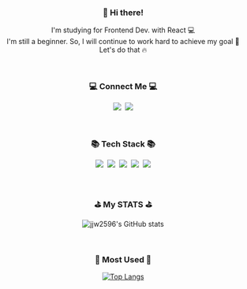 <!-- ### Hi there 👋 -->

<!--
**jjw2596/jjw2596** is a ✨ _special_ ✨ repository because its `README.md` (this file) appears on your GitHub profile.

Here are some ideas to get you started:

- 🔭 I’m currently working on ...
- 🌱 I’m currently learning ...
- 👯 I’m looking to collaborate on ...
- 🤔 I’m looking for help with ...
- 💬 Ask me about ...
- 📫 How to reach me: ...
- 😄 Pronouns: ...
- ⚡ Fun fact: ...
-->

<div align="center">

<!-- ![header](https://capsule-render.vercel.app/api?type=slice&color=gradient&height=160&section=header&text=For%20Java%20Dev!&fontAlign=50&fontAlignY=70&fontSize=90&fontColor=D8BFD8) -->
            
</div>            
            
<h3 align="center">👋 Hi there!</h3>
<p align="center"> I'm studying for Frontend Dev. with React 💻<br />
I'm still a beginner. So, I will continue to work hard to achieve my goal 🌈<br />
Let's do that 🔥
</p><br />

<h3 align="center">💻 Connect Me 💻</h3>
<p align="center">
<a href="https://www.instagram.com/wony_jeon" target="_blank"><img src="https://img.shields.io/badge/jjw2596-E4405F?style=flat-square&logo=Instagram&logoColor=white"/></a>&nbsp
<a href="mailto:jjw2596@naver.com" target="_blank"><img src="https://img.shields.io/badge/jjw2596@naver.com-EA4335?style=flat-square&logo=Gmail&logoColor=white"/></a>
</p><br />

<h3 align="center">📚 Tech Stack 📚</h3>
<p align="center">
<img src="https://img.shields.io/badge/HTML-E34F26?style=flat-square&logo=HTML5&logoColor=white"/>&nbsp
<img src="https://img.shields.io/badge/CSS-1572B6?style=flat-square&logo=CSS3&logoColor=white"/>&nbsp
<img src="https://img.shields.io/badge/JavaScript-F7DF1E?style=flat-square&logo=JavaScript&logoColor=white"/>&nbsp
<!-- <img src="https://img.shields.io/badge/Python-3766AB?style=flat-square&logo=Python&logoColor=white"/><br /> -->
<img src="https://img.shields.io/badge/React-61DAFB?style=flat-square&logo=React&logoColor=white"/>&nbsp
<img src="https://img.shields.io/badge/ReactNative-61DAFB?style=flat-square&logo=React&logoColor=white"/>
</p><br />

<h3 align="center">⛳️ My STATS ⛳️</h3>
<div align="center">
  
![jjw2596's GitHub stats](https://github-readme-stats.vercel.app/api?username=jjw2596&show_icons=true&theme=tokyonight)
</div><br />

<h3 align="center">📌 Most Used 📌</h3>
<div align="center">
  
[![Top Langs](https://github-readme-stats.vercel.app/api/top-langs/?username=jjw2596&layout=compact)](https://github.com/anuraghazra/github-readme-stats)
</div>
